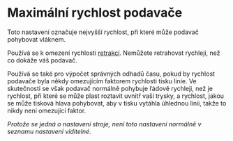 Maximální rychlost podavače
====
Toto nastavení označuje nejvyšší rychlost, při které může podavač pohybovat vláknem.

Používá se k omezení rychlosti [retrakcí](../travel/retraction_speed.md). Nemůžete retrahovat rychleji, než co dokáže váš podavač.

Používá se také pro výpočet správných odhadů času, pokud by rychlost podavače byla někdy omezujícím faktorem rychlosti tisku linie. Ve skutečnosti se však podavač normálně pohybuje řádově rychleji, než je rychlost, při které se může plast roztavit uvnitř vaší trysky, a rychlost, jakou se může tisková hlava pohybovat, aby v tisku vytáhla úhlednou linii, takže to nikdy není omezující faktor.

*Protože se jedná o nastavení stroje, není toto nastavení normálně v seznamu nastavení viditelné.*